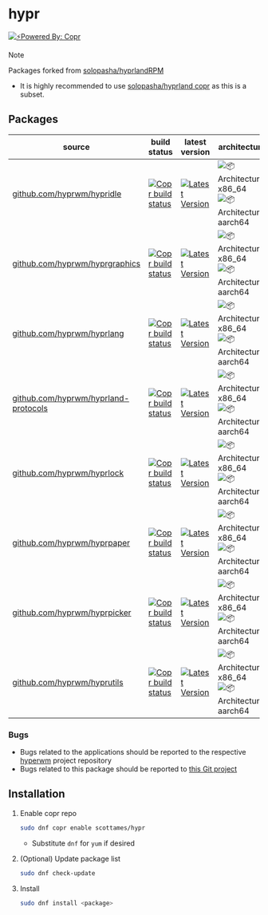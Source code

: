 # hypr

[![⚡️Powered By: Copr](https://img.shields.io/badge/⚡️_Powered_by-COPR-blue?style=flat-square)](https://copr.fedorainfracloud.org/)

> [!NOTE]
> Packages forked from [solopasha/hyprlandRPM](https://github.com/solopasha/hyprlandRPM)
>
> - It is highly recommended to use
>   [solopasha/hyprland copr](https://copr.fedorainfracloud.org/coprs/solopasha/hyprland/)
>   as this is a subset.

## Packages

| source | build status | latest version | architecture |
| --- | --- | --- | --- |
| [github.com/hyprwm/hypridle](https://github.com/hyprwm/hypridle) | [![Copr build status](https://copr.fedorainfracloud.org/coprs/scottames/hypr/package/hypridle/status_image/last_build.png)](https://copr.fedorainfracloud.org/coprs/scottames/hypr/package/hypridle/) | [![Latest Version](https://img.shields.io/badge/dynamic/json?color=blue&label=Version&query=builds.latest.source_package.version&url=https%3A%2F%2Fcopr.fedorainfracloud.org%2Fapi_3%2Fpackage%3Fownername%3Dscottames%26projectname%3Dhypr%26packagename%3Dhypridle%26with_latest_build%3DTrue&style=flat-square&logoColor=blue)](https://copr.fedorainfracloud.org/coprs/scottames/hypr/package/hypridle/) | ![📦 Architecture: x86_64](https://img.shields.io/badge/📦_Architecture-x86__64-blue?style=flat-square) ![📦 Architecture: aarch64](https://img.shields.io/badge/📦_Architecture-aarch64-blue?style=flat-square) |
| [github.com/hyprwm/hyprgraphics](https://github.com/hyprwm/hyprgraphics) | [![Copr build status](https://copr.fedorainfracloud.org/coprs/scottames/hypr/package/hyprgraphics/status_image/last_build.png)](https://copr.fedorainfracloud.org/coprs/scottames/hypr/package/hyprgraphics/) | [![Latest Version](https://img.shields.io/badge/dynamic/json?color=blue&label=Version&query=builds.latest.source_package.version&url=https%3A%2F%2Fcopr.fedorainfracloud.org%2Fapi_3%2Fpackage%3Fownername%3Dscottames%26projectname%3Dhypr%26packagename%3Dhyprgraphics%26with_latest_build%3DTrue&style=flat-square&logoColor=blue)](https://copr.fedorainfracloud.org/coprs/scottames/hypr/package/hyprgraphics/) | ![📦 Architecture: x86_64](https://img.shields.io/badge/📦_Architecture-x86__64-blue?style=flat-square) ![📦 Architecture: aarch64](https://img.shields.io/badge/📦_Architecture-aarch64-blue?style=flat-square) |
| [github.com/hyprwm/hyprlang](https://github.com/hyprwm/hyprlang) | [![Copr build status](https://copr.fedorainfracloud.org/coprs/scottames/hypr/package/hyprlang/status_image/last_build.png)](https://copr.fedorainfracloud.org/coprs/scottames/hypr/package/hyprlang/) | [![Latest Version](https://img.shields.io/badge/dynamic/json?color=blue&label=Version&query=builds.latest.source_package.version&url=https%3A%2F%2Fcopr.fedorainfracloud.org%2Fapi_3%2Fpackage%3Fownername%3Dscottames%26projectname%3Dhypr%26packagename%3Dhyprlang%26with_latest_build%3DTrue&style=flat-square&logoColor=blue)](https://copr.fedorainfracloud.org/coprs/scottames/hypr/package/hyprlang/) | ![📦 Architecture: x86_64](https://img.shields.io/badge/📦_Architecture-x86__64-blue?style=flat-square) ![📦 Architecture: aarch64](https://img.shields.io/badge/📦_Architecture-aarch64-blue?style=flat-square) |
| [github.com/hyprwm/hyprland-protocols](https://github.com/hyprwm/hyprland-protocols) | [![Copr build status](https://copr.fedorainfracloud.org/coprs/scottames/hypr/package/hyprland-protocols/status_image/last_build.png)](https://copr.fedorainfracloud.org/coprs/scottames/hypr/package/hyprland-protocols/) | [![Latest Version](https://img.shields.io/badge/dynamic/json?color=blue&label=Version&query=builds.latest.source_package.version&url=https%3A%2F%2Fcopr.fedorainfracloud.org%2Fapi_3%2Fpackage%3Fownername%3Dscottames%26projectname%3Dhypr%26packagename%3Dhyprland-protocols%26with_latest_build%3DTrue&style=flat-square&logoColor=blue)](https://copr.fedorainfracloud.org/coprs/scottames/hypr/package/hyprland-protocols/) | ![📦 Architecture: x86_64](https://img.shields.io/badge/📦_Architecture-x86__64-blue?style=flat-square) ![📦 Architecture: aarch64](https://img.shields.io/badge/📦_Architecture-aarch64-blue?style=flat-square) |
| [github.com/hyprwm/hyprlock](https://github.com/hyprwm/hyprlock) | [![Copr build status](https://copr.fedorainfracloud.org/coprs/scottames/hypr/package/hyprlock/status_image/last_build.png)](https://copr.fedorainfracloud.org/coprs/scottames/hypr/package/hyprlock/) | [![Latest Version](https://img.shields.io/badge/dynamic/json?color=blue&label=Version&query=builds.latest.source_package.version&url=https%3A%2F%2Fcopr.fedorainfracloud.org%2Fapi_3%2Fpackage%3Fownername%3Dscottames%26projectname%3Dhypr%26packagename%3Dhyprlock%26with_latest_build%3DTrue&style=flat-square&logoColor=blue)](https://copr.fedorainfracloud.org/coprs/scottames/hypr/package/hyprlock/) | ![📦 Architecture: x86_64](https://img.shields.io/badge/📦_Architecture-x86__64-blue?style=flat-square) ![📦 Architecture: aarch64](https://img.shields.io/badge/📦_Architecture-aarch64-blue?style=flat-square) |
| [github.com/hyprwm/hyprpaper](https://github.com/hyprwm/hyprpaper) | [![Copr build status](https://copr.fedorainfracloud.org/coprs/scottames/hypr/package/hyprpaper/status_image/last_build.png)](https://copr.fedorainfracloud.org/coprs/scottames/hypr/package/hyprpaper/) | [![Latest Version](https://img.shields.io/badge/dynamic/json?color=blue&label=Version&query=builds.latest.source_package.version&url=https%3A%2F%2Fcopr.fedorainfracloud.org%2Fapi_3%2Fpackage%3Fownername%3Dscottames%26projectname%3Dhypr%26packagename%3Dhyprpaper%26with_latest_build%3DTrue&style=flat-square&logoColor=blue)](https://copr.fedorainfracloud.org/coprs/scottames/hypr/package/hyprpaper/) | ![📦 Architecture: x86_64](https://img.shields.io/badge/📦_Architecture-x86__64-blue?style=flat-square) ![📦 Architecture: aarch64](https://img.shields.io/badge/📦_Architecture-aarch64-blue?style=flat-square) |
| [github.com/hyprwm/hyprpicker](https://github.com/hyprwm/hyprpicker) | [![Copr build status](https://copr.fedorainfracloud.org/coprs/scottames/hypr/package/hyprpicker/status_image/last_build.png)](https://copr.fedorainfracloud.org/coprs/scottames/hypr/package/hyprpicker/) | [![Latest Version](https://img.shields.io/badge/dynamic/json?color=blue&label=Version&query=builds.latest.source_package.version&url=https%3A%2F%2Fcopr.fedorainfracloud.org%2Fapi_3%2Fpackage%3Fownername%3Dscottames%26projectname%3Dhypr%26packagename%3Dhyprpicker%26with_latest_build%3DTrue&style=flat-square&logoColor=blue)](https://copr.fedorainfracloud.org/coprs/scottames/hypr/package/hyprpicker/) | ![📦 Architecture: x86_64](https://img.shields.io/badge/📦_Architecture-x86__64-blue?style=flat-square) ![📦 Architecture: aarch64](https://img.shields.io/badge/📦_Architecture-aarch64-blue?style=flat-square) |
| [github.com/hyprwm/hyprutils](https://github.com/hyprwm/hyprutils) | [![Copr build status](https://copr.fedorainfracloud.org/coprs/scottames/hypr/package/hyprutils/status_image/last_build.png)](https://copr.fedorainfracloud.org/coprs/scottames/hypr/package/hyprutils/) | [![Latest Version](https://img.shields.io/badge/dynamic/json?color=blue&label=Version&query=builds.latest.source_package.version&url=https%3A%2F%2Fcopr.fedorainfracloud.org%2Fapi_3%2Fpackage%3Fownername%3Dscottames%26projectname%3Dhypr%26packagename%3Dhyprutils%26with_latest_build%3DTrue&style=flat-square&logoColor=blue)](https://copr.fedorainfracloud.org/coprs/scottames/hypr/package/hyprutils/) | ![📦 Architecture: x86_64](https://img.shields.io/badge/📦_Architecture-x86__64-blue?style=flat-square) ![📦 Architecture: aarch64](https://img.shields.io/badge/📦_Architecture-aarch64-blue?style=flat-square) |

### Bugs

- Bugs related to the applications should be reported to the respective
  [hyperwm](https://github.com/hyprwm) project repository
- Bugs related to this package should be reported to [this Git project](https://github.com/scottames/copr/issues)

## Installation

1. Enable copr repo

    ```bash
    sudo dnf copr enable scottames/hypr
    ```

    - Substitute `dnf` for `yum` if desired

1. (Optional) Update package list

    ```bash
    sudo dnf check-update
    ```

1. Install

    ```bash
    sudo dnf install <package>
    ```
